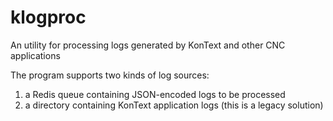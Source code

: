 # klogproc
An utility for processing logs generated by KonText and other CNC applications

The program supports two kinds of log sources:

1. a Redis queue containing JSON-encoded logs to be processed
1. a directory containing KonText application logs (this is a legacy solution)